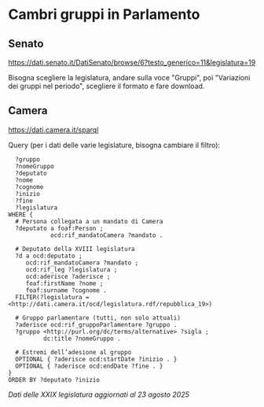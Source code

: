 # Cambri gruppi in Parlamento

## Senato

https://dati.senato.it/DatiSenato/browse/6?testo_generico=11&legislatura=19

Bisogna scegliere la legislatura, andare sulla voce "Gruppi", poi "Variazioni dei gruppi nel periodo", scegliere il formato e fare download.

## Camera

https://dati.camera.it/sparql

Query (per i dati delle varie legislature, bisogna cambiare il filtro):

```SELECT DISTINCT
  ?gruppo
  ?nomeGruppo
  ?deputato
  ?nome
  ?cognome
  ?inizio
  ?fine
  ?legislatura
WHERE {
  # Persona collegata a un mandato di Camera
  ?deputato a foaf:Person ;
            ocd:rif_mandatoCamera ?mandato .

  # Deputato della XVIII legislatura
  ?d a ocd:deputato ;
     ocd:rif_mandatoCamera ?mandato ;
     ocd:rif_leg ?legislatura ;
     ocd:aderisce ?aderisce ;
     foaf:firstName ?nome ;
     foaf:surname ?cognome .
  FILTER(?legislatura = <http://dati.camera.it/ocd/legislatura.rdf/repubblica_19>)

  # Gruppo parlamentare (tutti, non solo attuali)
  ?aderisce ocd:rif_gruppoParlamentare ?gruppo .
  ?gruppo <http://purl.org/dc/terms/alternative> ?sigla ;
          dc:title ?nomeGruppo .

  # Estremi dell’adesione al gruppo
  OPTIONAL { ?aderisce ocd:startDate ?inizio . }
  OPTIONAL { ?aderisce ocd:endDate ?fine . }
}
ORDER BY ?deputato ?inizio
```

*Dati delle XXIX legislatura aggiornati al 23 agosto 2025*